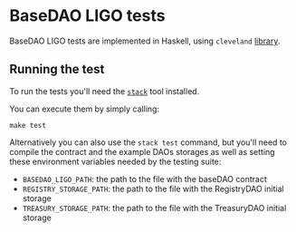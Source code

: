 # BaseDAO LIGO tests

BaseDAO LIGO tests are implemented in Haskell, using `cleveland` [library](https://gitlab.com/morley-framework/morley/-/tree/master/code/cleveland).

## Running the test

To run the tests you'll need the [`stack`](https://haskellstack.org) tool installed.

You can execute them by simply calling:
```
make test
```

Alternatively you can also use the `stack test` command, but you'll need to
compile the contract and the example DAOs storages as well as setting these
environment variables needed by the testing suite:
- `BASEDAO_LIGO_PATH`: the path to the file with the baseDAO contract
- `REGISTRY_STORAGE_PATH`: the path to the file with the RegistryDAO initial storage
- `TREASURY_STORAGE_PATH`: the path to the file with the TreasuryDAO initial storage
